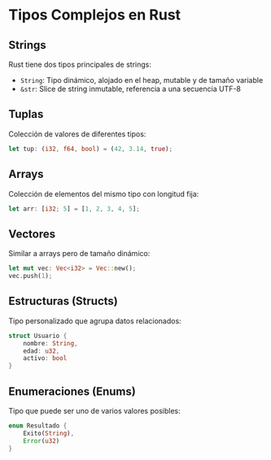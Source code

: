 # Tipos Complejos en Rust

## Strings

Rust tiene dos tipos principales de strings:

- `String`: Tipo dinámico, alojado en el heap, mutable y de tamaño variable
- `&str`: Slice de string inmutable, referencia a una secuencia UTF-8

## Tuplas

Colección de valores de diferentes tipos:

```rust
let tup: (i32, f64, bool) = (42, 3.14, true);
```

## Arrays

Colección de elementos del mismo tipo con longitud fija:

```rust
let arr: [i32; 5] = [1, 2, 3, 4, 5];
```

## Vectores

Similar a arrays pero de tamaño dinámico:

```rust
let mut vec: Vec<i32> = Vec::new();
vec.push(1);
```

## Estructuras (Structs)

Tipo personalizado que agrupa datos relacionados:

```rust
struct Usuario {
    nombre: String,
    edad: u32,
    activo: bool
}
```

## Enumeraciones (Enums)

Tipo que puede ser uno de varios valores posibles:

```rust
enum Resultado {
    Exito(String),
    Error(u32)
}
```
